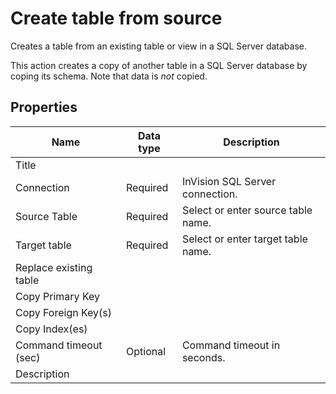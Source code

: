 # Create table from source

Creates a table from an existing table or view in a SQL Server database.

This action creates a copy of another table in a SQL Server database by coping its schema. Note that data is _not_ copied.

## Properties

| Name         | Data type       | Description                                       |
|--------------|-----------------|---------------------------------------------------|
| Title           |           |                        |
| Connection         | Required   | InVision SQL Server connection. |
|Source Table | Required      | Select or enter source table name. |
| Target table | Required  | Select or enter target table name.  |
| Replace existing table   |           |                  |
| Copy Primary Key   |           |                  |
|  Copy Foreign Key(s)     |           |                  |
|    Copy Index(es)     |           |                  |
|Command timeout (sec) | Optional | Command timeout in seconds.|
|   Description   |           |                  |
